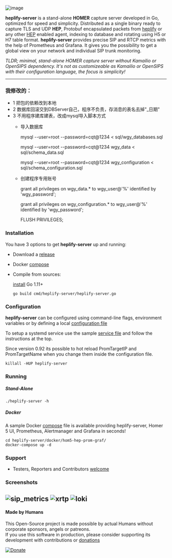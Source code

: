 ![image](https://user-images.githubusercontent.com/1423657/38167610-1bccc596-3538-11e8-944c-8bd9ee0433b2.png)

**heplify-server** is a stand-alone **HOMER** capture server developed in Go, optimized for speed and simplicity. Distributed as a single binary ready to capture TLS and UDP **HEP**, Protobuf encapsulated packets from [heplify](https://github.com/sipcapture/heplify) or any other [HEP](https://github.com/sipcapture/hep) enabled agent, indexing to database and rotating using H5 or H7 table format. **heplify-server** provides precise SIP and RTCP metrics with the help of Prometheus and Grafana. It gives you the possibility to get a global view on your network and individual SIP trunk monitoring.

*TLDR; minimal, stand-alone HOMER capture server without Kamailio or OpenSIPS dependency. It's not as customizeable as Kamailio or OpenSIPS with their configuration language, the focus is simplicity!*

------
### 我修改的：
* 1 把包的依赖改到本地
* 2 数据库回滚交到DBServer自己，程序不负责，存消息的表名去掉"_日期"
* 3 不用程序建库建表，改成mysql导入脚本方式
    * 导入数据库
    
        mysql --user=root --password=cqt@1234 < sql/wgy_databases.sql
        
        mysql --user=root --password=cqt@1234 wgy_data < sql/schema_data.sql
        
        mysql --user=root --password=cqt@1234 wgy_configuration < sql/schema_configuration.sql
    * 创建程序专用账号
    
        grant all privileges on wgy_data.* to wgy_user@'%' identified by 'wgy_password';
    
        grant all privileges on wgy_configuration.* to wgy_user@'%' identified by 'wgy_password';
    
        FLUSH PRIVILEGES;

### Installation
You have 3 options to get **heplify-server** up and running:

* Download a [release](https://glaye/heplify-server/releases)
* Docker [compose](https://glaye/heplify-server/tree/master/docker/hom5-hep-prom-graf)
* Compile from sources:  
  
  [install](https://golang.org/doc/install) Go 1.11+

  `go build cmd/heplify-server/heplify-server.go`


### Configuration
**heplify-server** can be configured using command-line flags, environment variables or by defining a local [configuration file](https://glaye/heplify-server/blob/master/example/)

To setup a systemd service use the sample [service file](https://glaye/heplify-server/blob/master/example/) 
and follow the instructions at the top.

Since version 0.92 its possible to hot reload PromTargetIP and PromTargetName when you change them inside the configuration file.
```
killall -HUP heplify-server
```

### Running
##### Stand-Alone
```
./heplify-server -h
```
##### Docker
A sample Docker [compose](https://glaye/heplify-server/tree/master/docker/hom5-hep-prom-graf) file is available providing heplify-server, Homer 5 UI, Prometheus, Alertmanager and Grafana in seconds!
```
cd heplify-server/docker/hom5-hep-prom-graf/
docker-compose up -d
```

### Support
* Testers, Reporters and Contributors [welcome](https://glaye/heplify-server/issues)

### Screenshots
![sip_metrics](https://user-images.githubusercontent.com/20154956/39880524-57838c04-547e-11e8-8dec-262184192742.png)
![xrtp](https://user-images.githubusercontent.com/20154956/39880861-4b1a2b34-547f-11e8-8d38-69fa88713aa9.png)
![loki](https://user-images.githubusercontent.com/20154956/50091227-0b5c3980-020b-11e9-988a-f49719ede10f.png)
----
#### Made by Humans
This Open-Source project is made possible by actual Humans without corporate sponsors, angels or patreons.<br>
If you use this software in production, please consider supporting its development with contributions or [donations](https://www.paypal.com/cgi-bin/webscr?cmd=_donations&business=donation%40sipcapture%2eorg&lc=US&item_name=SIPCAPTURE&no_note=0&currency_code=EUR&bn=PP%2dDonationsBF%3abtn_donateCC_LG%2egif%3aNonHostedGuest)

[![Donate](https://www.paypalobjects.com/en_US/i/btn/btn_donateCC_LG.gif)](https://www.paypal.com/cgi-bin/webscr?cmd=_donations&business=donation%40sipcapture%2eorg&lc=US&item_name=SIPCAPTURE&no_note=0&currency_code=EUR&bn=PP%2dDonationsBF%3abtn_donateCC_LG%2egif%3aNonHostedGuest) 

